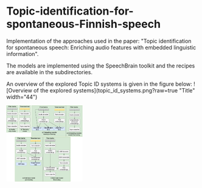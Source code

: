 # Topic-identification-for-spontaneous-Finnish-speech

Implementation of the approaches used in the paper: "Topic identification for spontaneous speech: Enriching audio features with embedded linguistic information".

The models are implemented using the SpeechBrain toolkit and the recipes are available in the subdirectories.

An overview of the explored Topic ID systems is given in the figure below:
![Overview of the explored systems](topic_id_systems.png?raw=true "Title" width="44")

<img src="topic_id_systems.png" width="200" height="200">
